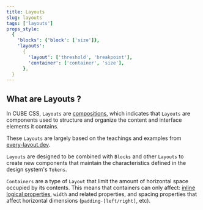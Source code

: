 ```yaml
---
title: Layouts
slug: layouts
tags: ['layouts']
props_style:
  {
    'blocks': {'block': ['size']},
    'layouts':
      {
        'layout': ['threshold', 'breakpoint'],
        'container': ['container', 'size'],
      },
  }
---
```


## What are Layouts ?

In CUBE CSS, `Layouts` are [compositions](https://cube.fyi/composition.html), which indicates that `Layouts` are components used to structure and organize the content and interface elements it contains.

These `Layouts` are largely based on the teachings and examples from [every-layout.dev](https://every-layout.dev/).

`Layouts` are designed to be combined with `Blocks` and other `Layouts` to create new components that maintain the characteristics defined in the design system's `Tokens`.

`Containers` are a type of `Layout` that limit the amount of horizontal space occupied by its contents. This means that containers can only affect: [inline logical properties](https://developer.mozilla.org/en-US/docs/Web/CSS/CSS_Logical_Properties), `width` and related properties, and spacing properties that affect horizontal dimensions (`padding-[left/right]`, etc).
